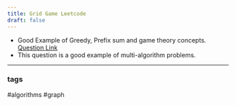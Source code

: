 ```yaml
---
title: Grid Game Leetcode
draft: false
---
```

- Good Example of Greedy, Prefix sum and game theory concepts. [Question Link](https://leetcode.com/problems/grid-game/description)
- This question is a good example of multi-algorithm problems.

------------------------------------------------------------------------

### tags
#algorithms #graph
